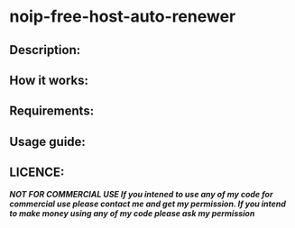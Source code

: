 # noip-free-host-auto-renewer

## Description:

## How it works:

## Requirements:

## Usage guide:

## LICENCE:
***NOT FOR COMMERCIAL USE If you intened to use any of my code for commercial use please contact me and get my permission. If you intend to make money using any of my code please ask my permission***
